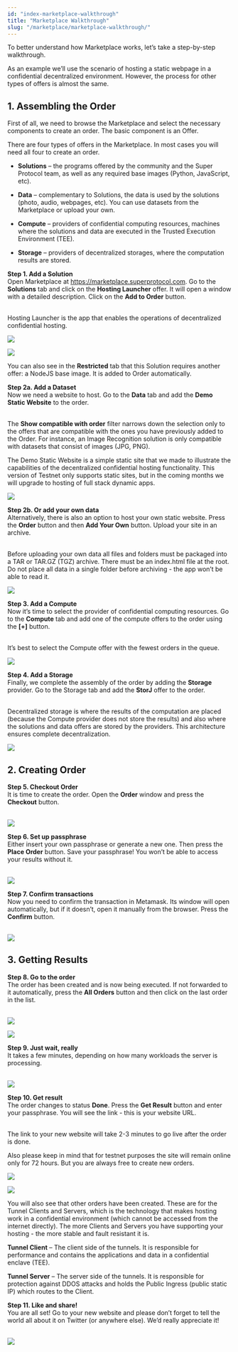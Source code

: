 ```yaml
---
id: "index-marketplace-walkthrough"
title: "Marketplace Walkthrough"
slug: "/marketplace/marketplace-walkthrough/"
---
```


To better understand how Marketplace works, let’s take a step-by-step walkthrough. 

As an example we’ll use the scenario of hosting a static webpage in a confidential decentralized environment. However, the process for other types of offers is almost the same.

## 1. Assembling the Order

First of all, we need to browse the Marketplace and select the necessary components to create an order. The basic component is an Offer.

There are four types of offers in the Marketplace. In most cases you will need all four to create an order. 

- <b>Solutions</b> – the programs offered by the community and the Super Protocol team, as well as any required base images (Python, JavaScript, etc). 

- <b>Data</b> – complementary to Solutions, the data is used by the solutions (photo, audio, webpages, etc). You can use datasets from the Marketplace or upload your own.

- <b>Compute</b> – providers of confidential computing resources, machines where the solutions and data are executed in the Trusted Execution Environment (TEE).

- <b>Storage</b> – providers of decentralized storages, where the computation results are stored.

<div style={{'background-color':'rgba(255, 217, 170,0.5)',padding: 12 + 'px'}}>
<b>Step 1. Add a Solution</b><br/>
Open Marketplace at <a href="https://marketplace.superprotocol.com" target="_blank">https://marketplace.superprotocol.com</a>. Go to the <b>Solutions</b> tab and click on the <b>Hosting Launcher</b> offer. It will open a window with a detailed description. Click on the <b>Add to Order</b> button.</div><br/>

Hosting Launcher is the app that enables the operations of decentralized confidential hosting.

<p>
  <img src={require('./../images/marketplace_1.png').default}/>
</p>

<p>
  <img src={require('./../images/marketplace_2.png').default}/>
</p>

You can also see in the **Restricted** tab that this Solution requires another offer: a NodeJS base image. It is added to Order automatically.

<div style={{'background-color':'rgba(255, 217, 170,0.5)',padding: 12 + 'px'}}>
<b>Step 2a. Add a Dataset</b><br/>
Now we need a website to host. Go to the <b>Data</b> tab and add the <b>Demo Static Website</b> to the order.</div><br/>

The **Show compatible with order** filter narrows down the selection only to the offers that are compatible with the ones you have previously added to the Order. For instance, an Image Recognition solution is only compatible with datasets that consist of images (JPG, PNG).

The Demo Static Website is a simple static site that we made to illustrate the capabilities of the decentralized confidential hosting functionality. This version of Testnet only supports static sites, but in the coming months we will upgrade to hosting of full stack dynamic apps.

<p>
  <img src={require('./../images/marketplace_3.png').default}/>
</p>

<div style={{'background-color':'rgba(255, 217, 170,0.5)',padding: 12 + 'px'}}>
<b>Step 2b. Or add your own data</b><br/>
Alternatively, there is also an option to host your own static website. Press the <b>Order</b> button and then <b>Add Your Own</b> button. Upload your site in an archive.</div><br/>

Before uploading your own data all files and folders must be packaged into a TAR or TAR.GZ (TGZ) archive. There must be an index.html file at the root. Do not place all data in a single folder before archiving - the app won’t be able to read it.

<p>
  <img src={require('./../images/marketplace_4.png').default}/>
</p>

<div style={{'background-color':'rgba(255, 217, 170,0.5)',padding: 12 + 'px'}}>
<b>Step 3. Add a Compute</b><br/>
Now it’s time to select the provider of confidential computing resources. Go to the <b>Compute</b> tab and add one of the compute offers to the order using the <b>[+]</b> button.</div><br/>

It’s best to select the Compute offer with the fewest orders in the queue. 

<p>
  <img src={require('./../images/marketplace_5.png').default}/>
</p>

<div style={{'background-color':'rgba(255, 217, 170,0.5)',padding: 12 + 'px'}}>
<b>Step 4. Add a Storage</b><br/>
Finally, we complete the assembly of the order by adding the <b>Storage</b> provider. Go to the Storage tab and add the <b>StorJ</b> offer to the order.</div><br/>

Decentralized storage is where the results of the computation are placed (because the Compute provider does not store the results) and also where the solutions and data offers are stored by the providers. This architecture ensures complete decentralization.

<p>
  <img src={require('./../images/marketplace_6.png').default}/>
</p>

## 2. Creating Order

<div style={{'background-color':'rgba(255, 217, 170,0.5)',padding: 12 + 'px'}}>
<b>Step 5. Checkout Order</b><br/>
It is time to create the order. Open the <b>Order</b> window and press the <b>Checkout</b> button.</div><br/>

<p>
  <img src={require('./../images/marketplace_7.png').default}/>
</p>

<div style={{'background-color':'rgba(255, 217, 170,0.5)',padding: 12 + 'px'}}>
<b>Step 6. Set up passphrase</b><br/>
Either insert your own passphrase or generate a new one. Then press the <b>Place Order</b> button. Save your passphrase! You won’t be able to access your results without it.</div><br/>

<p>
  <img src={require('./../images/marketplace_8.png').default}/>
</p>

<div style={{'background-color':'rgba(255, 217, 170,0.5)',padding: 12 + 'px'}}>
<b>Step 7. Confirm transactions</b><br/>
Now you need to confirm the transaction in Metamask. Its window will open automatically, but if it doesn’t, open it manually from the browser. Press the <b>Confirm</b> button.</div><br/>

<p>
  <img src={require('./../images/marketplace_9.png').default}/>
</p>

## 3. Getting Results

<div style={{'background-color':'rgba(255, 217, 170,0.5)',padding: 12 + 'px'}}>
<b>Step 8. Go to the order</b><br/>
The order has been created and is now being executed. If not forwarded to it automatically, press the <b>All Orders</b> button and then click on the last order in the list.</div><br/>

<p>
  <img src={require('./../images/marketplace_10.png').default}/>
</p>

<p>
  <img src={require('./../images/marketplace_11.png').default}/>
</p>

<div style={{'background-color':'rgba(255, 217, 170,0.5)',padding: 12 + 'px'}}>
<b>Step 9. Just wait, really</b><br/>
It takes a few minutes, depending on how many workloads the server is processing.</div><br/>

<p>
  <img src={require('./../images/marketplace_12.png').default}/>
</p>

<div style={{'background-color':'rgba(255, 217, 170,0.5)',padding: 12 + 'px'}}>
<b>Step 10. Get result</b><br/>
The order changes to status <b>Done</b>. Press the <b>Get Result</b> button and enter your passphrase. You will see the link - this is your website URL.</div><br/>

The link to your new website will take 2-3 minutes to go live after the order is done.

Also please keep in mind that for testnet purposes the site will remain online only for 72 hours. But you are always free to create new orders.

<p>
  <img src={require('./../images/marketplace_13.png').default}/>
</p>
<p>
  <img src={require('./../images/marketplace_14.png').default}/>
</p>

You will also see that other orders have been created. These are for the Tunnel Clients and Servers, which is the technology that makes hosting work in a confidential environment (which cannot be accessed from the internet directly). The more Clients and Servers you have supporting your hosting - the more stable and fault resistant it is. 

**Tunnel Client** – The client side of the tunnels. It is responsible for performance and contains the applications and data in a confidential enclave (TEE).

**Tunnel Server** – The server side of the tunnels. It is responsible for protection against DDOS attacks and holds the Public Ingress (public static IP) which routes to the Client.

<div style={{'background-color':'rgba(255, 217, 170,0.5)',padding: 12 + 'px'}}>
<b>Step 11. Like and share!</b><br/>
You are all set! Go to your new website and please don’t forget to tell the world all about it on Twitter (or anywhere else). We’d really appreciate it!</div><br/>

<p>
  <img src={require('./../images/marketplace_15.png').default}/>
</p>







